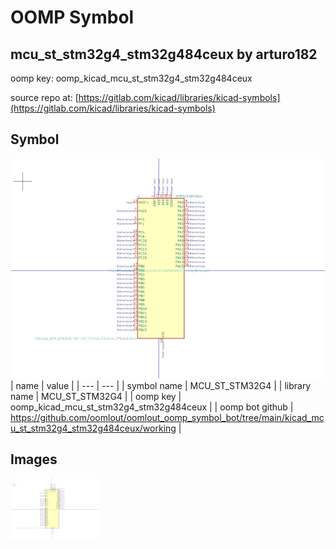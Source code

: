 # OOMP Symbol  
## mcu_st_stm32g4_stm32g484ceux  by arturo182  
  
oomp key: oomp_kicad_mcu_st_stm32g4_stm32g484ceux  
  
source repo at: [https://gitlab.com/kicad/libraries/kicad-symbols](https://gitlab.com/kicad/libraries/kicad-symbols)  
## Symbol  
  
[![working.png](working_600.png)](working.png)  
| name | value | 
| --- | --- | 
| symbol name | MCU_ST_STM32G4 | 
| library name | MCU_ST_STM32G4 | 
| oomp key | oomp_kicad_mcu_st_stm32g4_stm32g484ceux | 
| oomp bot github | https://github.com/oomlout/oomlout_oomp_symbol_bot/tree/main/kicad_mcu_st_stm32g4_stm32g484ceux/working | 
## Images  
  
[![working.png](working_140.png)](working.png)  
